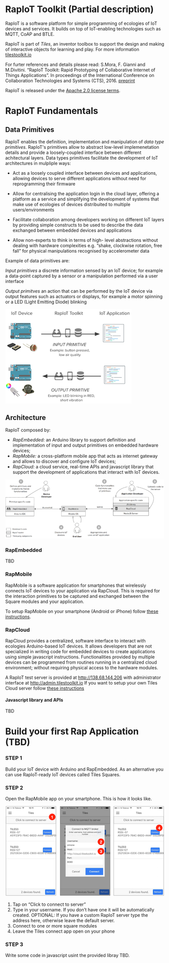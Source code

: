 # RapIoT Toolkit (Partial description)

RapIoT is a software platform for simple programming of ecologies of IoT devices and services. It builds on top of IoT-enabling technologies such as MQTT, CoAP and BTLE.

RapIoT is part of *Tiles*, an inventor toolbox to support the design and making of interactive objects for learning and play. For more information [tilestoolkit.io](http://tilestoolkit.io)

For furter references and details please read:
S.Mora, F. Gianni and M.Divitini. “RapIoT Toolkit: Rapid Prototyping of Collaborative Internet of Things Applications”. In proceedings of the International Conference on Collaboration Technologies and Systems (CTS), 2016. [preprint](https://dl.dropboxusercontent.com/u/4495822/Papers/Papers/2016_RapIoT.pdf)

RapIoT is released under the [Apache 2.0 license terms](https://tldrlegal.com/license/apache-license-2.0-(apache-2.0)).

# RapIoT Fundamentals

## Data Primitives

RapIoT enables the definition, implementation and manipulation of *data type primitives*. RapIoT's primitives allow to abstract low-level implemenetation details and provide a loosely-coupled interface between different achitectural layers. Data types primitives facilitate the development of IoT architectures in mulpliple ways:

- Act as a loosely coupled interface between devices and applications, allowing devices to serve different applications without need for reprogramming their firmware

- Allow for centralising the application login in the cloud layer, offering a platform as a service and simplifying the development of systems that make use of ecologies of devices distribuited to multiple users/environments

- Facilitate collaboration among developers working on different IoT layers by providing simple constructs to be used to describe the data exchanged between embedded devices and applications

- Allow non-experts to think in terms of high- level abstractions without dealing with hardware complexities e.g. “shake, clockwise rotation, free fall” for physical manipulations recognised by accelerometer data

Example of data primitives are:

*Input primitives* a discrete information sensed by an IoT device; for example a data-point captured by a sensor or a manipulation performed via a user interface

*Output primitves* an action that can be performed by the IoT device via output features such as actuators or displays, for example a motor spinning or a LED (Light Emitting Diode) blinking

![Interaction Primitive](imgs/primitives2.png)

## Architecture 

RapIoT composed by:
* *RapEmbedded:* an Arduino library to support definition and implementation of input and output primitives on embedded hardware devices;
* *RapMobile:* a cross-platform mobile app that acts as internet gateway and allows to discover and configure IoT devices;
* *RapCloud:* a cloud service, real-time APIs and javascript library that support the development of applications that interact with IoT devices.

![RapIoT Framework](imgs/framework.png)


### RapEmbedded

TBD

### RapMobile

RapMobile is a software application for smartphones that wirelessly connects IoT devices to your application via RapCloud. This is required for the interaction primitives to be captured and exchanged between the Square modules and your application. 

To setup RapMobile on your smartphone (Android or iPhone) follow [these instructions](./MOBILE). 

### RapCloud

RapCloud provides a centralized, software interface to interact with ecologies Arduino-based IoT devices. It allows developers that are not specialized in writing code for embedded devices to create applications using simple javascript instructions. Functionalities provided by multiple devices can be programmed from routines running in a centralized cloud environment; without requiring physical access to the hardware modules. 

A RapIoT test server is provided at http://138.68.144.206 with administrator interface at http://admin.tilestoolkit.io
If you want to setup your own Tiles Cloud server follow [these instructions](./CLOUD)

#### Javascript library and APIs

TBD

# Build your first Rap Application (TBD)

### STEP 1

Build your IoT device with Arduino and RapEmbedded. As an alternative you can use RapIoT-ready IoT devices called Tiles Squares.

### STEP 2 

Open the RapMobile app on your smartphone. This is how it looks like.

![Tiles Connect App](imgs/tiles_connect.png)

1. Tap on “Click to connect to server” 
2. Type in your  username. If you don’t have one it will be automatically created. OPTIONAL: If you have a custom RapIoT server type the address here, otherwise leave the default server.
3. Connect to one or more square modules
4. Leave the Tiles connect app open on your phone

### STEP 3

Write some code in javascript usint the provided libray TBD.
